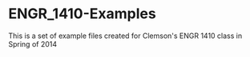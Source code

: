 # ENGR_1410-Examples
 This is a set of example files created for Clemson's ENGR 1410 class in Spring of 2014
